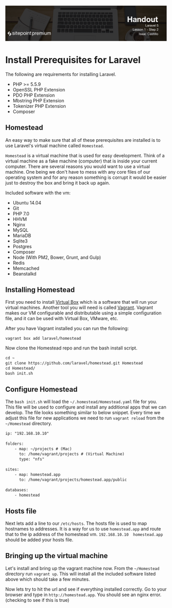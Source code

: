![](headings/1.2.png)

# Install Prerequisites for Laravel

The following are requirements for installing Laravel.

- PHP >= 5.5.9
- OpenSSL PHP Extension
- PDO PHP Extension
- Mbstring PHP Extension
- Tokenizer PHP Extension
- Composer

## Homestead

An easy way to make sure that all of these prerequisites are installed is to use Laravel's virtual machine called `Homestead`.

`Homestead` is a virtual machine that is used for easy development. Think of a virtual machine as a fake machine (computer) that is inside your current computer. There are several reasons you would want to use a virtual machine. One being we don't have to mess with any core files of our operating system and for any reason something is corrupt it would be easier just to destroy the box and bring it back up again.

Included software with the vm:

- Ubuntu 14.04
- Git
- PHP 7.0
- HHVM
- Nginx
- MySQL
- MariaDB
- Sqlite3
- Postgres
- Composer
- Node (With PM2, Bower, Grunt, and Gulp)
- Redis
- Memcached
- Beanstalkd

## Installing Homestead

First you need to install [Virtual Box](https://www.virtualbox.org/wiki/Downloads) which is a software that will run your virtual machines. Another tool you will need is called [Vagrant](http://www.vagrantup.com/downloads.html). Vagrant makes our VM configurable and distributable using a simple configuration file, and it can be used with Virtual Box, VMware, etc.

After you have Vagrant installed you can run the following:

```
vagrant box add laravel/homestead
```

Now clone the Homestead repo and run the bash install script.

```
cd ~
git clone https://github.com/laravel/homestead.git Homestead
cd Homestead/
bash init.sh
```

## Configure Homestead

The `bash init.sh` will load the ```~/.homestead/Homestead.yaml``` file for you. This file will be used to configure and install any additional apps that we can develop. The file looks something similar to below snippet. Every time we adjust this file for new applications we need to run ```vagrant reload``` from the ```~/Homestead``` directory.

```
ip: "192.168.10.10"

folders:
    - map: ~/projects # (Mac)
      to: /home/vagrant/projects # (Virtual Machine)
      type: "nfs"

sites:
    - map: homestead.app
      to: /home/vagrant/projects/homestead.app/public

databases:
    - homestead
```

## Hosts file

Next lets add a line to our ```/etc/hosts```. The hosts file is used to map hostnames to addresses. It is a way for us to use `homestead.app` and route that to the ip address of the homestead vm. ```192.168.10.10  homestead.app``` should be added your hosts file.

## Bringing up the virtual machine

Let's install and bring up the vagrant machine now. From the ```~/Homestead``` directory run ```vagrant up```. This will install all the included software listed above which should take a few minutes.

Now lets try to hit the url and see if everything installed correctly. Go to your browser and type in ```http://homestead.app```. You should see an nginx error. (checking to see if this is true)